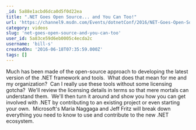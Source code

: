 ```yaml
---
_id: 5a88e1acbd6dca0d5f0d22ea
title: ".NET Goes Open Source... and You Can Too!"
url: 'https://channel9.msdn.com/Events/dotnetConf/2016/NET-Goes-Open-Source-and-You-Can-Too'
category: videos
slug: 'net-goes-open-source-and-you-can-too'
user_id: 5a83ce59d6eb0005c4ecda2c
username: 'bill-s'
createdOn: '2016-06-18T07:35:59.000Z'
tags: []
---
```


Much has been made of the open-source approach to developing the latest version of the .NET framework and tools.  What does that mean for me and my organization?  Can I really use these tools without some licensing gotcha?  We'll review the licensing details in terms so that mere mortals can understand them.  We'll then turn it around and show you how you can get involved with .NET by contributing to an existing project or even starting your own.  Microsoft's Maria Naggaga and Jeff Fritz will break down everything you need to know to use and contribute to the new .NET ecosystem.
